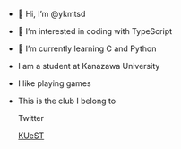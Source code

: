 - 👋 Hi, I’m @ykmtsd
- 👀 I’m interested in coding with TypeScript
- 🌱 I’m currently learning C and Python
- I am a student at Kanazawa University
- I like playing games

- This is the club I belong to

  Twitter

  [KUeST](https://twitter.com/kanazawaesports)

<!---
ykmtsd/ykmtsd is a ✨ special ✨ repository because its `README.md` (this file) appears on your GitHub profile.
You can click the Preview link to take a look at your changes.
--->
